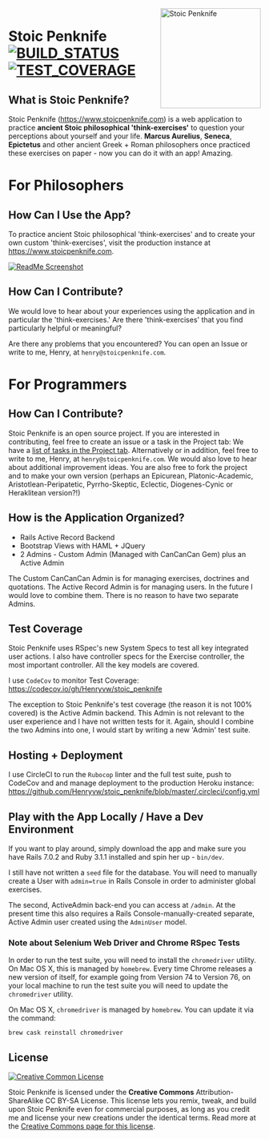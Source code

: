 <img align="right" src="https://github.com/Henryvw/stoic_penknife/blob/master/app/assets/images/stoic_penknife_logo_new_clay.png" alt="Stoic Penknife" width="200" />

# Stoic Penknife [![BUILD_STATUS][]][CIRCLE_CI] [![TEST_COVERAGE][]][CODE_COV]

[BUILD_STATUS]: https://circleci.com/gh/Henryvw/stoic_penknife/tree/master.svg?style=svg
[CIRCLE_CI]: https://circleci.com/gh/Henryvw/stoic_penknife/tree/master
[TEST_COVERAGE]: https://codecov.io/gh/Henryvw/stoic_penknife/branch/master/graph/badge.svg?style=svg
[CODE_COV]: https://codecov.io/gh/Henryvw/stoic_penknife

## What is Stoic Penknife?
Stoic Penknife (https://www.stoicpenknife.com) is a web application to practice **ancient Stoic philosophical 'think-exercises'** to question your perceptions about yourself and your life. **Marcus Aurelius**, **Seneca**, **Epictetus** and other ancient Greek + Roman philosophers once practiced these exercises on paper - now you can do it with an app! Amazing.

# For Philosophers
## How Can I Use the App?
To practice ancient Stoic philosophical 'think-exercises' and to create your own custom 'think-exercises', visit the production instance at https://www.stoicpenknife.com.

[![ReadMe Screenshot](https://github.com/Henryvw/stoic_penknife/blob/master/app/assets/images/readme_screenshot.png)](https://www.stoicpenknife.com)

## How Can I Contribute?
We would love to hear about your experiences using the application and in particular the 'think-exercises.' Are there 'think-exercises' that you find particularly helpful or meaningful?

Are there any problems that you encountered? You can open an Issue or write to me, Henry, at `henry@stoicpenknife.com`.

# For Programmers
## How Can I Contribute?
Stoic Penknife is an open source project. If you are interested in contributing, feel free to create an issue or a task in the Project tab: We have a [list of tasks in the Project tab](https://github.com/Henryvw/stoic_penknife/projects/1). Alternatively or in addition, feel free to write to me, Henry, at `henry@stoicpenknife.com`. We would also love to hear about additional improvement ideas. You are also free to fork the project and to make your own version (perhaps an Epicurean, Platonic-Academic, Aristotlean-Peripatetic, Pyrrho-Skeptic, Eclectic, Diogenes-Cynic or Heraklitean version?!)

## How is the Application Organized?
* Rails Active Record Backend
* Bootstrap Views with HAML + JQuery
* 2 Admins - Custom Admin (Managed with CanCanCan Gem) plus an Active Admin

The Custom CanCanCan Admin is for managing exercises, doctrines and quotations. The Active Record Admin is for managing users. In the future I would love to combine them. There is no reason to have two separate Admins.

## Test Coverage
Stoic Penknife uses RSpec's new System Specs to test all key integrated user actions. I also have controller specs for the Exercise controller, the most important controller. All the key models are covered.

I use `CodeCov` to monitor Test Coverage: https://codecov.io/gh/Henryvw/stoic_penknife

The exception to Stoic Penknife's test coverage (the reason it is not 100% covered) is the Active Admin backend. This Admin is not relevant to the user experience and I have not written tests for it. Again, should I combine the two Admins into one, I would start by writing a new 'Admin' test suite.

## Hosting + Deployment
I use CircleCI to run the `Rubocop` linter and the full test suite, push to CodeCov and and manage deployment to the production Heroku instance: https://github.com/Henryvw/stoic_penknife/blob/master/.circleci/config.yml

## Play with the App Locally / Have a Dev Environment
If you want to play around, simply download the app and make sure you have Rails 7.0.2 and Ruby 3.1.1 installed and spin her up - `bin/dev`.

I still have not written a `seed` file for the database. You will need to manually create a User with `admin=true` in Rails Console in order to administer global exercises. 

The second, ActiveAdmin back-end you can access at `/admin`. At the present time this also requires a Rails Console-manually-created separate, Active Admin user created using the `AdminUser` model.

### Note about Selenium Web Driver and Chrome RSpec Tests
In order to run the test suite, you will need to install the `chromedriver` utility. On Mac OS X, this is managed by `homebrew`. Every time Chrome releases a new version of itself, for example going from Version 74 to Version 76, on your local machine to run the test suite you will need to update the `chromedriver` utility.

On Mac OS X, `chromedriver` is managed by `homebrew`. You can update it via the command:

`brew cask reinstall chromedriver`

## License
[![Creative Common License](https://licensebuttons.net/l/by-sa/3.0/88x31.png)](https://creativecommons.org/licenses/by-sa/4.0/)

Stoic Penknife is licensed under the **Creative Commons** Attribution-ShareAlike CC BY-SA License. This license lets you remix, tweak, and build upon Stoic Penknife even for commercial purposes, as long as you credit me and license your new creations under the identical terms. Read more at the [Creative Commons page for this license](https://creativecommons.org/licenses/by-sa/4.0/).
